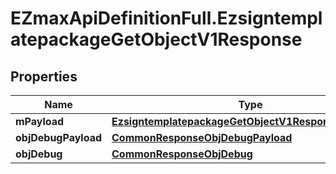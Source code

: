 # EZmaxApiDefinitionFull.EzsigntemplatepackageGetObjectV1Response

## Properties

Name | Type | Description | Notes
------------ | ------------- | ------------- | -------------
**mPayload** | [**EzsigntemplatepackageGetObjectV1ResponseMPayload**](EzsigntemplatepackageGetObjectV1ResponseMPayload.md) |  | 
**objDebugPayload** | [**CommonResponseObjDebugPayload**](CommonResponseObjDebugPayload.md) |  | [optional] 
**objDebug** | [**CommonResponseObjDebug**](CommonResponseObjDebug.md) |  | [optional] 


